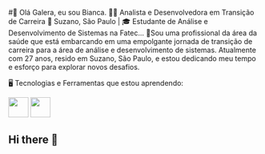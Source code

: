 
#👋  Olá Galera, eu sou Bianca. 
👩‍💻 Analista e Desenvolvedora em Transição de Carreira
📍 Suzano, São Paulo | 🎓 Estudante de Análise e Desenvolvimento de Sistemas na Fatec...
💞️Sou uma profissional da área da saúde que está embarcando em uma empolgante jornada de transição de carreira para a área de análise e desenvolvimento de sistemas.
Atualmente com 27 anos, resido em Suzano, São Paulo, e estou dedicando meu tempo e esforço para explorar novos desafios.


🖥️ Tecnologias e Ferramentas que estou aprendendo:

<img loading="lazy" src="https://cdn.jsdelivr.net/gh/devicons/devicon/icons/java/java-original.svg" width="40" height="40"/> <img loading="lazy" src="https://cdn.jsdelivr.net/gh/devicons/devicon/icons/postgresql/postgresql-original-wordmark.svg"  width="40" height="40" />       




<!---
Bianca-Troiano/Bianca-Troiano is a ✨ special ✨ repository because its `README.md` (this file) appears on your GitHub profile.
You can click the Preview link to take a look at your changes.
--->



## Hi there 👋

<!--
**camilafernanda2/camilafernanda2** is a ✨ _special_ ✨ repository because its `README.md` (this file) appears on your GitHub profile.

Here are some ideas to get you started:

- 🔭 I’m currently working on ...
- 🌱 I’m currently learning ...
- 👯 I’m looking to collaborate on ...
- 🤔 I’m looking for help with ...
- 💬 Ask me about ...
- 📫 How to reach me: ...
- 😄 Pronouns: ...
- ⚡ Fun fact: ...
-->
